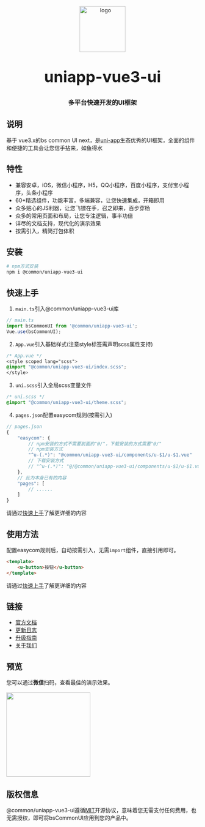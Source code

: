 <p align="center">
    <img alt="logo" src="https://jkt.bsoft.com.cn/hcn-web/mini_images/images/bsoft.png" width="120" height="120" style="margin-bottom: 10px;">
</p>
<h3 align="center" style="margin: 30px 0 30px;font-weight: bold;font-size:40px;">uniapp-vue3-ui</h3>
<h3 align="center">多平台快速开发的UI框架</h3>


## 说明

基于 vue3.x的bs common UI next，是[uni-app](https://uniapp.dcloud.io/)生态优秀的UI框架，全面的组件和便捷的工具会让您信手拈来，如鱼得水

## 特性

- 兼容安卓，iOS，微信小程序，H5，QQ小程序，百度小程序，支付宝小程序，头条小程序
- 60+精选组件，功能丰富，多端兼容，让您快速集成，开箱即用
- 众多贴心的JS利器，让您飞镖在手，召之即来，百步穿杨
- 众多的常用页面和布局，让您专注逻辑，事半功倍
- 详尽的文档支持，现代化的演示效果
- 按需引入，精简打包体积


## 安装

```bash
# npm方式安装
npm i @common/uniapp-vue3-ui
```

## 快速上手

1. `main.ts`引入@common/uniapp-vue3-ui库
```js
// main.ts
import bsCommonUI from '@common/uniapp-vue3-ui';
Vue.use(bsCommonUI);
```

2. `App.vue`引入基础样式(注意style标签需声明scss属性支持)
```css
/* App.vue */
<style scoped lang="scss">
@import "@common/uniapp-vue3-ui/index.scss";
</style>
```

3. `uni.scss`引入全局scss变量文件
```css
/* uni.scss */
@import "@common/uniapp-vue3-ui/theme.scss";
```

4. `pages.json`配置easycom规则(按需引入)

```js
// pages.json
{
	"easycom": {
		// npm安装的方式不需要前面的"@/"，下载安装的方式需要"@/"
		// npm安装方式
		"^u-(.*)": "@common/uniapp-vue3-ui/components/u-$1/u-$1.vue"
		// 下载安装方式
		// "^u-(.*)": "@/@common/uniapp-vue3-ui/components/u-$1/u-$1.vue"
	},
	// 此为本身已有的内容
	"pages": [
		// ......
	]
}
```

请通过[快速上手](https://uviewui.com/components/quickstart.html)了解更详细的内容 

## 使用方法
配置easycom规则后，自动按需引入，无需`import`组件，直接引用即可。

```html
<template>
	<u-button>按钮</u-button>
</template>
```

请通过[快速上手](https://uviewui.com/components/quickstart.html)了解更详细的内容 

## 链接

- [官方文档](https://uviewui.com/)
- [更新日志](https://uviewui.com/components/changelog.html)
- [升级指南](https://uviewui.com/components/changelog.html)
- [关于我们](https://uviewui.com/cooperation/about.html)

## 预览

您可以通过**微信**扫码，查看最佳的演示效果。
<br>
<br>
<img src="https://jkt.bsoft.com.cn/hcn-web/mini_images/images/ui-next.jpg" width="220" height="220" >

<!-- ## 捐赠uView的研发

uView文档和源码全部开源免费，如果您认为uView帮到了您的开发工作，您可以捐赠uView的研发工作，捐赠无门槛，哪怕是一杯可乐也好(相信这比打赏主播更有意义)。

<img src="https://uviewui.com/common/wechat.png" width="220" >
<img style="margin-left: 100px;" src="https://uviewui.com/common/alipay.png" width="220" >
 -->
## 版权信息
@common/uniapp-vue3-ui遵循[MIT](https://en.wikipedia.org/wiki/MIT_License)开源协议，意味着您无需支付任何费用，也无需授权，即可将bsCommonUI应用到您的产品中。
